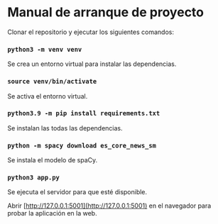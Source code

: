 # Manual de arranque de proyecto

Clonar el repositorio y ejecutar los siguientes comandos:

### `python3 -m venv venv`

Se crea un entorno virtual para instalar las dependencias.

### `source venv/bin/activate`

Se activa el entorno virtual.

### `python3.9 -m pip install requirements.txt`

Se instalan las todas las dependencias.

### `python -m spacy download es_core_news_sm`

Se instala el modelo de spaCy.

### `python3 app.py`

Se ejecuta el servidor para que esté disponible.

Abrir [http://127.0.0.1:5001](http://127.0.0.1:5001) en el navegador para probar la aplicación en la web.